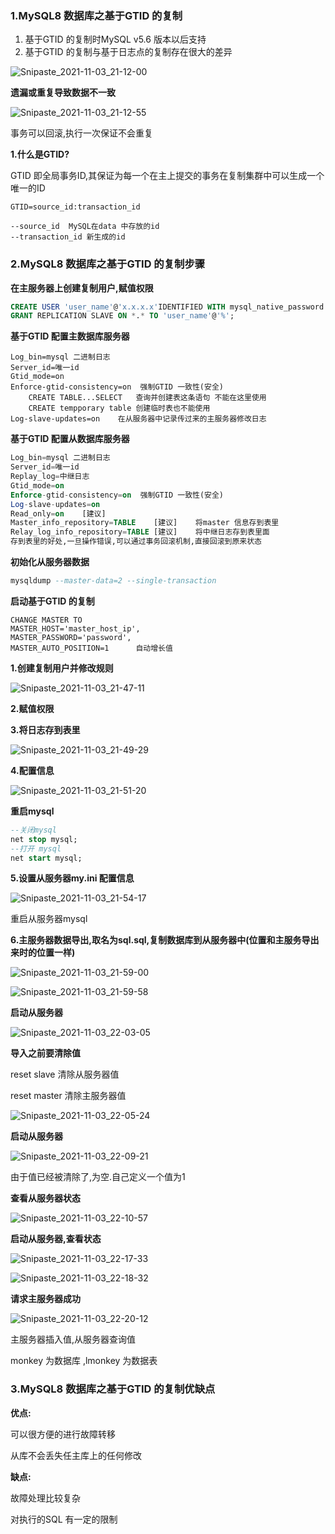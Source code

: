 ### 1.MySQL8 数据库之基于GTID 的复制

1. 基于GTID 的复制时MySQL v5.6 版本以后支持
2. 基于GTID 的复制与基于日志点的复制存在很大的差异

![Snipaste_2021-11-03_21-12-00](D:\学习\wanye\PHP\img\Snipaste_2021-11-03_21-12-00.png)

**遗漏或重复导致数据不一致**

![Snipaste_2021-11-03_21-12-55](D:\学习\wanye\PHP\img\Snipaste_2021-11-03_21-12-55.png)

事务可以回滚,执行一次保证不会重复

**1.什么是GTID?**

GTID 即全局事务ID,其保证为每一个在主上提交的事务在复制集群中可以生成一个唯一的ID

```
GTID=source_id:transaction_id

--source_id  MySQL在data 中存放的id
--transaction_id 新生成的id
```

### 2.MySQL8 数据库之基于GTID 的复制步骤

**在主服务器上创建复制用户,赋值权限**

```sql
CREATE USER 'user_name'@'x.x.x.x'IDENTIFIED WITH mysql_native_password By 'password';
GRANT REPLICATION SLAVE ON *.* TO 'user_name'@'%';
```

**基于GTID 配置主数据库服务器**

```
Log_bin=mysql 二进制日志
Server_id=唯一id
Gtid_mode=on
Enforce-gtid-consistency=on  强制GTID 一致性(安全)
	CREATE TABLE...SELECT	查询并创建表这条语句 不能在这里使用
	CREATE tempporary table	创建临时表也不能使用
Log-slave-updates=on	在从服务器中记录传过来的主服务器修改日志
```

**基于GTID 配置从数据库服务器**

```sql
Log_bin=mysql 二进制日志
Server_id=唯一id
Replay_log=中继日志
Gtid_mode=on
Enforce-gtid-consistency=on  强制GTID 一致性(安全)
Log-slave-updates=on
Read_only=on	[建议]
Master_info_repository=TABLE	[建议]	将master 信息存到表里
Relay_log_info_repository=TABLE	[建议]	将中继日志存到表里面
存到表里的好处,一旦操作错误,可以通过事务回滚机制,直接回滚到原来状态
```

**初始化从服务器数据**

```sql
mysqldump --master-data=2 --single-transaction
```

**启动基于GTID 的复制**

```
CHANGE MASTER TO
MASTER_HOST='master_host_ip',
MASTER_PASSWORD='password',
MASTER_AUTO_POSITION=1		自动增长值
```

**1.创建复制用户并修改规则**

![Snipaste_2021-11-03_21-47-11](D:\学习\wanye\PHP\img\Snipaste_2021-11-03_21-47-11.png)

**2.赋值权限**

**3.将日志存到表里**

![Snipaste_2021-11-03_21-49-29](D:\学习\wanye\PHP\img\Snipaste_2021-11-03_21-49-29.png)

**4.配置信息**

![Snipaste_2021-11-03_21-51-20](D:\学习\wanye\PHP\img\Snipaste_2021-11-03_21-51-20.png)

**重启mysql**

```sql
--关闭mysql
net stop mysql;
--打开 mysql
net start mysql;
```

**5.设置从服务器my.ini 配置信息**

![Snipaste_2021-11-03_21-54-17](D:\学习\wanye\PHP\img\Snipaste_2021-11-03_21-54-17.png)

重启从服务器mysql

**6.主服务器数据导出,取名为sql.sql,复制数据库到从服务器中(位置和主服务导出来时的位置一样)**

![Snipaste_2021-11-03_21-59-00](D:\学习\wanye\PHP\img\Snipaste_2021-11-03_21-59-00.png)

![Snipaste_2021-11-03_21-59-58](D:\学习\wanye\PHP\img\Snipaste_2021-11-03_21-59-58.png)

**启动从服务器**

![Snipaste_2021-11-03_22-03-05](D:\学习\wanye\PHP\img\Snipaste_2021-11-03_22-03-05.png)

**导入之前要清除值**

reset slave  清除从服务器值

reset master 清除主服务器值

![Snipaste_2021-11-03_22-05-24](D:\学习\wanye\PHP\img\Snipaste_2021-11-03_22-05-24.png)

**启动从服务器**

![Snipaste_2021-11-03_22-09-21](D:\学习\wanye\PHP\img\Snipaste_2021-11-03_22-09-21.png)

由于值已经被清除了,为空.自己定义一个值为1

**查看从服务器状态**

![Snipaste_2021-11-03_22-10-57](D:\学习\wanye\PHP\img\Snipaste_2021-11-03_22-10-57.png)

**启动从服务器,查看状态**

![Snipaste_2021-11-03_22-17-33](D:\学习\wanye\PHP\img\Snipaste_2021-11-03_22-17-33.png)

![Snipaste_2021-11-03_22-18-32](D:\学习\wanye\PHP\img\Snipaste_2021-11-03_22-18-32.png)

**请求主服务器成功**

![Snipaste_2021-11-03_22-20-12](D:\学习\wanye\PHP\img\Snipaste_2021-11-03_22-20-12.png)

主服务器插入值,从服务器查询值

monkey 为数据库 ,lmonkey 为数据表

### 3.MySQL8 数据库之基于GTID 的复制优缺点

**优点:**

可以很方便的进行故障转移

从库不会丢失任主库上的任何修改

**缺点:**

故障处理比较复杂

对执行的SQL 有一定的限制
